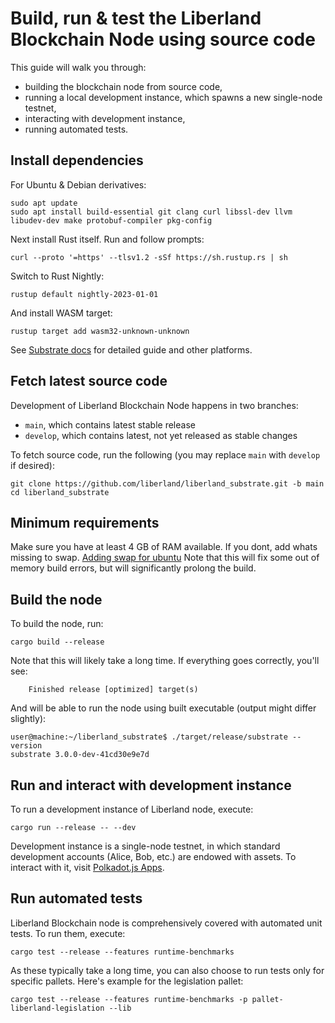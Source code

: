 # Build, run & test the Liberland Blockchain Node using source code

This guide will walk you through:

* building the blockchain node from source code,
* running a local development instance, which spawns a new single-node testnet,
* interacting with development instance,
* running automated tests.

## Install dependencies

For Ubuntu & Debian derivatives:

```
sudo apt update
sudo apt install build-essential git clang curl libssl-dev llvm libudev-dev make protobuf-compiler pkg-config
```

Next install Rust itself. Run and follow prompts:
```
curl --proto '=https' --tlsv1.2 -sSf https://sh.rustup.rs | sh
```

Switch to Rust Nightly:
```
rustup default nightly-2023-01-01
```

And install WASM target:
```
rustup target add wasm32-unknown-unknown
```

See [Substrate docs](https://docs.substrate.io/install/) for detailed guide and other platforms.

## Fetch latest source code

Development of Liberland Blockchain Node happens in two branches:

* `main`, which contains latest stable release
* `develop`, which contains latest, not yet released as stable changes

To fetch source code, run the following (you may replace `main` with `develop` if desired):
```
git clone https://github.com/liberland/liberland_substrate.git -b main
cd liberland_substrate
```
## Minimum requirements
Make sure you have at least 4 GB of RAM available. If you dont, add whats missing to swap.
[Adding swap for ubuntu](https://www.cloudsigma.com/adding-swap-space-on-ubuntu-20-04-a-tutorial/)
Note that this will fix some out of memory build errors, but will significantly prolong the build.

## Build the node

To build the node, run:

```
cargo build --release
```

Note that this will likely take a long time. If everything goes correctly, you'll see:

```
    Finished release [optimized] target(s)
```

And will be able to run the node using built executable (output might differ slightly):

```
user@machine:~/liberland_substrate$ ./target/release/substrate --version
substrate 3.0.0-dev-41cd30e9e7d
```

## Run and interact with development instance

To run a development instance of Liberland node, execute:
```
cargo run --release -- --dev
```

Development instance is a single-node testnet, in which standard development
accounts (Alice, Bob, etc.) are endowed with assets. To interact with it, visit
[Polkadot.js Apps](https://polkadot.js.org/apps/?rpc=ws://localhost:9944).

## Run automated tests

Liberland Blockchain node is comprehensively covered with automated unit tests.
To run them, execute:

```
cargo test --release --features runtime-benchmarks
```

As these typically take a long time, you can also choose to run tests only for
specific pallets. Here's example for the legislation pallet:

```
cargo test --release --features runtime-benchmarks -p pallet-liberland-legislation --lib
```
